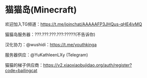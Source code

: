 # 猫猫岛(Minecraft)
欢迎加入TG频道：https://t.me/joinchat/AAAAAFP3JHQus-qHE4ivMQ

猫猫岛服务器：???.???.???.???:?????(不告诉你)

汉化协力：@wushidi：https://t.me/youthkinga

服务器供应：@YuKathleenLXy (Telegram)

猫猫的梯子供应商：https://v2.xiaoxiaobujidao.org/auth/register?code=bailingcat
